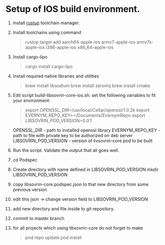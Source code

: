 # Setup of IOS build environment.

1. Install [rustup](https://www.rustup.rs) toolchain manager.

2. Install toolchains using command
   > rustup target add aarch64-apple-ios armv7-apple-ios armv7s-apple-ios i386-apple-ios x86_64-apple-ios

3. Install cargo-lipo
   > cargo install cargo-lipo

4. Install required native libraries and utilities
   > brew install libsodium
   > brew install zeromq
   > brew install cmake

5. Edit script build-libsovrin-core-ios.sh: set the following variables to fit your environment:
   > export OPENSSL_DIR=/usr/local/Cellar/openssl/1.0.2k
   > export EVERNYM_REPO_KEY=~/Documents/EvernymRepo
   > export LIBSOVRIN_POD_VERSION=0.0.1
    
   OPENSSL_DIR - path to installed openssl library
   EVERNYM_REPO_KEY - path to file with private key to be authorized on deb server
   LIBSOVRIN_POD_VERSION - version of livsovrin-core pod to be built
    
6. Run the script. Validate the output that all goes well.

7. cd Podspec

8. Create directory with name defined in LIBSOVRIN_POD_VERSION
    mkdir LIBSOVRIN_POD_VERSION

9. copy libsovrin-core.podspec.json to that new directory from some previous version

10. edit this json -> change version field to LIBSOVRIN_POD_VERSION

11. add new directory and file inside to git repository.

12. commit to master branch

13. for all projects which using libsovrin-core do not forget to make
     > pod repo update
     > pod install


